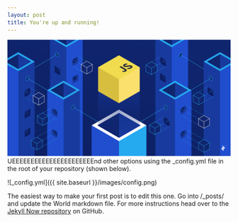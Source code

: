 ```yaml
---
layout: post
title: You're up and running!
---
```

![First Post](/images/javascript1.png "First Post")
UEEEEEEEEEEEEEEEEEEEEEEnd other options using the _config.yml file in the root of your repository (shown below).

![_config.yml]({{ site.baseurl }}/images/config.png)

The easiest way to make your first post is to edit this one. Go into /_posts/ and update the  World markdown file. For more instructions head over to the [Jekyll Now repository](https://github.com/barryclark/jekyll-now) on GitHub.